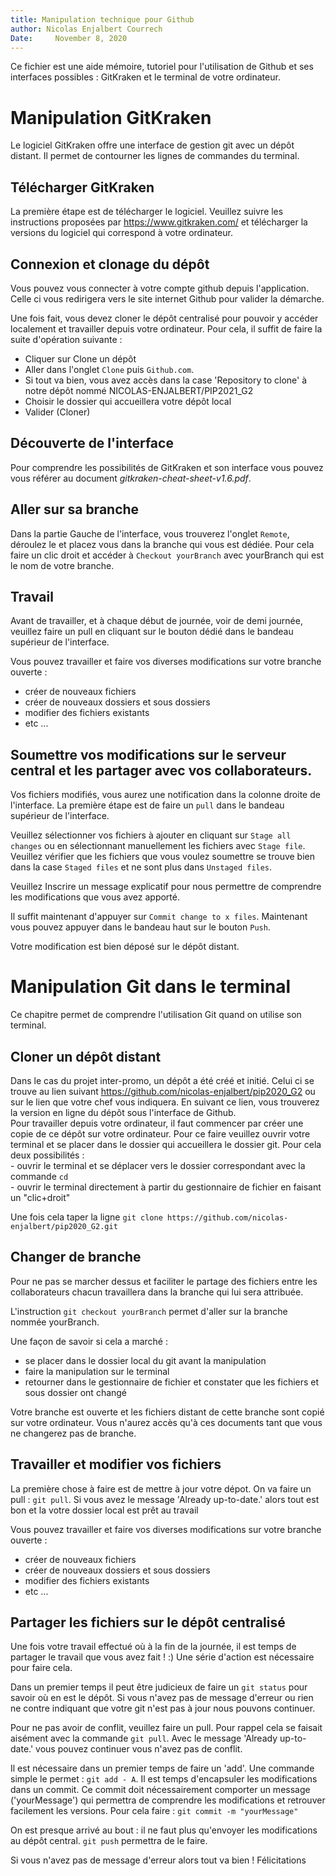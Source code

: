 ```yaml
---
title: Manipulation technique pour Github
author: Nicolas Enjalbert Courrech 
Date:     November 8, 2020 
---
```


Ce fichier est une aide mémoire, tutoriel pour l'utilisation de Github et ses interfaces possibles : GitKraken et le terminal de votre ordinateur.

# Manipulation GitKraken

Le logiciel GitKraken offre une interface de gestion git avec un dépôt distant. Il permet de contourner les lignes de commandes du terminal. 

## Télécharger GitKraken

La première étape est de télécharger le logiciel. Veuillez suivre les instructions proposées par https://www.gitkraken.com/ et télécharger la versions du logiciel qui correspond à votre ordinateur. 

## Connexion et clonage du dépôt 

Vous pouvez vous connecter à votre compte github depuis l'application. Celle ci vous redirigera vers le site internet Github pour valider la démarche. 

Une fois fait, vous devez cloner le dépôt centralisé pour pouvoir y accéder localement et travailler depuis votre ordinateur. 
Pour cela, il suffit de faire la suite d'opération suivante :  
  * Cliquer sur Clone un dépôt  
  * Aller dans l'onglet `Clone` puis `Github.com`.   
  * Si tout va bien, vous avez accès dans la case 'Repository to clone' à notre dépôt nommé NICOLAS-ENJALBERT/PIP2021_G2  
  * Choisir le dossier qui accueillera votre dépôt local  
  * Valider (Cloner)  

## Découverte de l'interface

Pour comprendre les possibilités de GitKraken et son interface vous pouvez vous référer au document _gitkraken-cheat-sheet-v1.6.pdf_. 

## Aller sur sa branche

Dans la partie Gauche de l'interface, vous trouverez l'onglet `Remote`, déroulez le et placez vous dans la branche qui vous est dédiée. Pour cela faire un clic droit et accéder à `Checkout yourBranch` avec yourBranch qui est le nom de votre branche. 

## Travail

Avant de travailler, et à chaque début de journée, voir de demi journée, veuillez faire un pull en cliquant sur le bouton dédié dans le bandeau supérieur de l'interface. 

Vous pouvez travailler et faire vos diverses modifications sur votre branche ouverte :  
  - créer de nouveaux fichiers  
  - créer de nouveaux dossiers et sous dossiers  
  - modifier des fichiers existants  
  - etc ...  

## Soumettre vos modifications sur le serveur central et les partager avec vos collaborateurs. 

Vos fichiers modifiés, vous aurez une notification dans la colonne droite de l'interface. La première étape est de faire un `pull` dans le bandeau supérieur de l'interface.

Veuillez sélectionner vos fichiers à ajouter en cliquant sur `Stage all changes` ou en sélectionnant manuellement les fichiers avec `Stage file`. 
Veuillez vérifier que les fichiers que vous voulez soumettre se trouve bien dans la case `Staged files` et ne sont plus dans `Unstaged files`. 

Veuillez Inscrire un message explicatif pour nous permettre de comprendre les modifications que vous avez apporté. 

Il suffit maintenant d'appuyer sur `Commit change to x files`. 
Maintenant vous pouvez appuyer dans le bandeau haut sur le bouton `Push`. 

Votre modification est bien déposé sur le dépôt distant.


# Manipulation Git dans le terminal 

Ce chapitre permet de comprendre l'utilisation Git quand on utilise son terminal. 

## Cloner un dépôt distant  
Dans le cas du projet inter-promo, un dépôt a été créé et initié. Celui ci se trouve au lien suivant https://github.com/nicolas-enjalbert/pip2020_G2  ou sur le lien que votre chef vous indiquera. En suivant ce lien, vous trouverez la version en ligne du dépôt sous l'interface de Github.  
Pour travailler depuis votre ordinateur, il faut commencer par créer une copie de ce dépôt sur votre ordinateur. 
Pour ce faire veuillez ouvrir votre terminal et se placer dans le dossier qui accueillera le dossier git. Pour cela deux possibilités :  
	- ouvrir le terminal et se déplacer vers le dossier correspondant avec la commande `cd`  
	- ouvrir le terminal directement à partir du gestionnaire de fichier en faisant un "clic+droit"

Une fois cela taper la ligne `git clone https://github.com/nicolas-enjalbert/pip2020_G2.git`

## Changer de branche

Pour ne pas se marcher dessus et faciliter le partage des fichiers entre les collaborateurs chacun travaillera dans la branche qui lui sera attribuée. 

L'instruction `git checkout yourBranch` permet d'aller sur la branche nommée yourBranch. 

Une façon de savoir si cela a marché :  
  * se placer dans le dossier local du git avant la manipulation  
  * faire la manipulation sur le terminal  
  * retourner dans le gestionnaire de fichier et constater que les fichiers et sous dossier ont changé  

Votre branche est ouverte et les fichiers distant de cette branche sont copié sur votre ordinateur. Vous n'aurez accès qu'à ces documents tant que vous ne changerez pas de branche.

## Travailler et modifier vos fichiers 

La première chose à faire est de mettre à jour votre dépot. On va faire un pull : `git pull`. Si vous avez le message 'Already up-to-date.' alors tout est bon et la votre dossier local est prêt au travail 

Vous pouvez travailler et faire vos diverses modifications sur votre branche ouverte :  
  - créer de nouveaux fichiers  
  - créer de nouveaux dossiers et sous dossiers  
  - modifier des fichiers existants 
  - etc ...

## Partager les fichiers sur le dépôt centralisé
 
Une fois votre travail effectué où à la fin de la journée, il est temps de partager le travail que vous avez fait ! :) 
Une série d'action est nécessaire pour faire cela. 

Dans un premier temps il peut être judicieux de faire un `git status` pour savoir où en est le dépôt. Si vous n'avez pas de message d'erreur ou rien ne contre indiquant que votre git n'est pas à jour nous pouvons continuer. 

Pour ne pas avoir de conflit, veuillez faire un pull. Pour rappel cela se faisait aisément avec la commande `git pull`. Avec le message 'Already up-to-date.' vous pouvez continuer vous n'avez pas de conflit.

Il est nécessaire dans un premier temps de faire un 'add'. Une commande simple le permet : `git add - A`. 
Il est temps d'encapsuler les modifications dans un commit. Ce commit doit nécessairement comporter un message ('yourMessage') qui permettra de comprendre les modifications et retrouver facilement les versions. 
Pour cela faire : `git commit -m "yourMessage"`


On est presque arrivé au bout : il ne faut plus qu'envoyer les modifications au dépôt central. 
`git push` permettra de le faire. 

Si vous n'avez pas de message d'erreur alors tout va bien ! Félicitations 



  
